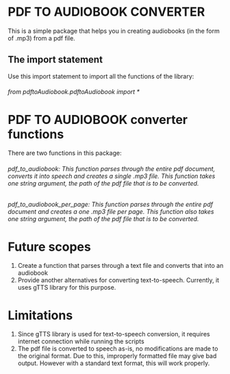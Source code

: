 # PDF TO AUDIOBOOK CONVERTER

This is a simple package that helps you in creating audiobooks (in the form of .mp3) from a pdf file.

## The import statement
Use this import statement to import all the functions of the library:
###### from pdftoAudiobook.pdftoAudiobook import *

# PDF TO AUDIOBOOK converter functions
There are two functions in this package:
###### pdf_to_audiobook: *This function parses through the entire pdf document, converts it into speech and creates a single .mp3 file. This function takes one string argument, the path of the pdf file that is to be converted.*
###### pdf_to_audiobook_per_page: *This function parses through the entire pdf document and creates a one .mp3 file per page. This function also takes one string argument, the path of the pdf file that is to be converted.*

# Future scopes
1. Create a function that parses through a text file and converts that into an audiobook
2. Provide another alternatives for converting text-to-speech. Currently, it uses gTTS library for this purpose.

# Limitations
1. Since gTTS library is used for text-to-speech conversion, it requires internet connection while running the scripts
2. The pdf file is converted to speech as-is, no modifications are made to the original format. Due to this, improperly
formatted file may give bad output. However with a standard text format, this will work properly.
